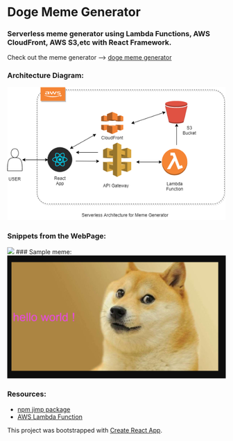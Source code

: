 # Doge Meme Generator

### Serverless meme generator using Lambda Functions, AWS CloudFront, AWS S3,etc with React Framework. 
Check out the meme generator --> [doge meme generator](https://master.d14x37wuqs478u.amplifyapp.com/)

### Architecture Diagram:
<img src="memearch.png" />


### Snippets from the WebPage:
<img src="memewebpp.png" />
### Sample meme:
<img src="meme.png" />


### Resources:
* [npm jimp package](https://www.npmjs.com/package/jimp)
* [AWS Lambda Function](https://docs.aws.amazon.com/lambda/latest/dg/getting-started.html)



This project was bootstrapped with [Create React App](https://github.com/facebook/create-react-app).


